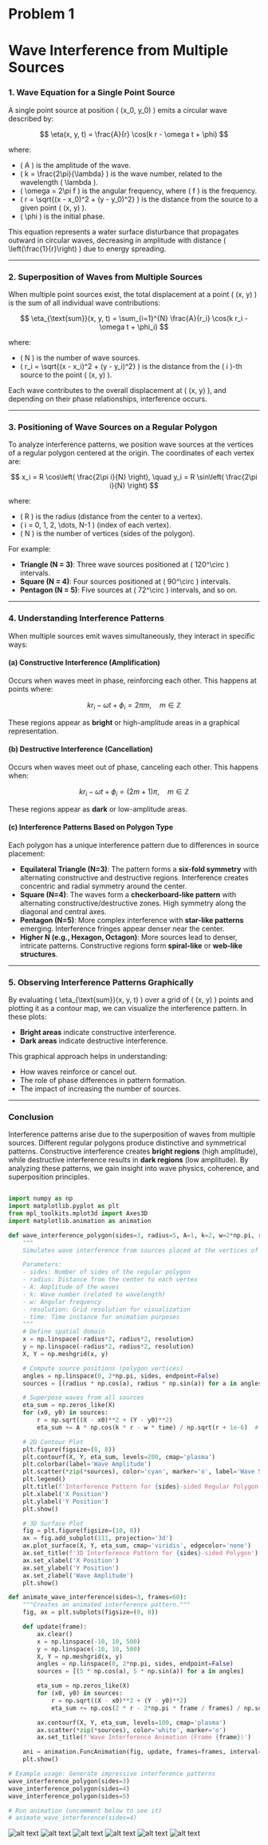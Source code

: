 # Problem 1

# Wave Interference from Multiple Sources

### 1. Wave Equation for a Single Point Source

A single point source at position \( (x_0, y_0) \) emits a circular wave described by:

$$
\eta(x, y, t) = \frac{A}{r} \cos(k r - \omega t + \phi)
$$

where:

- \( A \) is the amplitude of the wave.
- \( k = \frac{2\pi}{\lambda} \) is the wave number, related to the wavelength \( \lambda \).
- \( \omega = 2\pi f \) is the angular frequency, where \( f \) is the frequency.
- \( r = \sqrt{(x - x_0)^2 + (y - y_0)^2} \) is the distance from the source to a given point \( (x, y) \).
- \( \phi \) is the initial phase.

This equation represents a water surface disturbance that propagates outward in circular waves, decreasing in amplitude with distance \( \left(\frac{1}{r}\right) \) due to energy spreading.

---

### 2. Superposition of Waves from Multiple Sources

When multiple point sources exist, the total displacement at a point \( (x, y) \) is the sum of all individual wave contributions:

$$
\eta_{\text{sum}}(x, y, t) = \sum_{i=1}^{N} \frac{A}{r_i} \cos(k r_i - \omega t + \phi_i)
$$

where:

- \( N \) is the number of wave sources.
- \( r_i = \sqrt{(x - x_i)^2 + (y - y_i)^2} \) is the distance from the \( i \)-th source to the point \( (x, y) \).

Each wave contributes to the overall displacement at \( (x, y) \), and depending on their phase relationships, interference occurs.

---

### 3. Positioning of Wave Sources on a Regular Polygon

To analyze interference patterns, we position wave sources at the vertices of a regular polygon centered at the origin. The coordinates of each vertex are:

$$
x_i = R \cos\left( \frac{2\pi i}{N} \right), \quad y_i = R \sin\left( \frac{2\pi i}{N} \right)
$$

where:

- \( R \) is the radius (distance from the center to a vertex).
- \( i = 0, 1, 2, \dots, N-1 \) (index of each vertex).
- \( N \) is the number of vertices (sides of the polygon).

For example:

- **Triangle (N = 3)**: Three wave sources positioned at \( 120^\circ \) intervals.
- **Square (N = 4)**: Four sources positioned at \( 90^\circ \) intervals.
- **Pentagon (N = 5)**: Five sources at \( 72^\circ \) intervals, and so on.

---

### 4. Understanding Interference Patterns

When multiple sources emit waves simultaneously, they interact in specific ways:

#### (a) Constructive Interference (Amplification)

Occurs when waves meet in phase, reinforcing each other. This happens at points where:

$$
k r_i - \omega t + \phi_i = 2\pi m, \quad m \in \mathbb{Z}
$$

These regions appear as **bright** or high-amplitude areas in a graphical representation.

#### (b) Destructive Interference (Cancellation)

Occurs when waves meet out of phase, canceling each other. This happens when:

$$
k r_i - \omega t + \phi_i = (2m + 1)\pi, \quad m \in \mathbb{Z}
$$

These regions appear as **dark** or low-amplitude areas.

#### (c) Interference Patterns Based on Polygon Type

Each polygon has a unique interference pattern due to differences in source placement:

- **Equilateral Triangle (N=3)**: The pattern forms a **six-fold symmetry** with alternating constructive and destructive regions. Interference creates concentric and radial symmetry around the center.
- **Square (N=4)**: The waves form a **checkerboard-like pattern** with alternating constructive/destructive zones. High symmetry along the diagonal and central axes.
- **Pentagon (N=5)**: More complex interference with **star-like patterns** emerging. Interference fringes appear denser near the center.
- **Higher N (e.g., Hexagon, Octagon)**: More sources lead to denser, intricate patterns. Constructive regions form **spiral-like** or **web-like structures**.

---

### 5. Observing Interference Patterns Graphically

By evaluating \( \eta\_{\text{sum}}(x, y, t) \) over a grid of \( (x, y) \) points and plotting it as a contour map, we can visualize the interference pattern. In these plots:

- **Bright areas** indicate constructive interference.
- **Dark areas** indicate destructive interference.

This graphical approach helps in understanding:

- How waves reinforce or cancel out.
- The role of phase differences in pattern formation.
- The impact of increasing the number of sources.

---

### Conclusion

Interference patterns arise due to the superposition of waves from multiple sources. Different regular polygons produce distinctive and symmetrical patterns. Constructive interference creates **bright regions** (high amplitude), while destructive interference results in **dark regions** (low amplitude). By analyzing these patterns, we gain insight into wave physics, coherence, and superposition principles.

```python

import numpy as np
import matplotlib.pyplot as plt
from mpl_toolkits.mplot3d import Axes3D
import matplotlib.animation as animation

def wave_interference_polygon(sides=3, radius=5, A=1, k=2, w=2*np.pi, resolution=500, time=0):
    """
    Simulates wave interference from sources placed at the vertices of a regular polygon.

    Parameters:
    - sides: Number of sides of the regular polygon
    - radius: Distance from the center to each vertex
    - A: Amplitude of the waves
    - k: Wave number (related to wavelength)
    - w: Angular frequency
    - resolution: Grid resolution for visualization
    - time: Time instance for animation purposes
    """
    # Define spatial domain
    x = np.linspace(-radius*2, radius*2, resolution)
    y = np.linspace(-radius*2, radius*2, resolution)
    X, Y = np.meshgrid(x, y)

    # Compute source positions (polygon vertices)
    angles = np.linspace(0, 2*np.pi, sides, endpoint=False)
    sources = [(radius * np.cos(a), radius * np.sin(a)) for a in angles]

    # Superpose waves from all sources
    eta_sum = np.zeros_like(X)
    for (x0, y0) in sources:
        r = np.sqrt((X - x0)**2 + (Y - y0)**2)
        eta_sum += A * np.cos(k * r - w * time) / np.sqrt(r + 1e-6)  # Small value avoids division by zero

    # 2D Contour Plot
    plt.figure(figsize=(8, 8))
    plt.contourf(X, Y, eta_sum, levels=200, cmap='plasma')
    plt.colorbar(label='Wave Amplitude')
    plt.scatter(*zip(*sources), color='cyan', marker='o', label='Wave Sources')
    plt.legend()
    plt.title(f'Interference Pattern for {sides}-sided Regular Polygon')
    plt.xlabel('X Position')
    plt.ylabel('Y Position')
    plt.show()

    # 3D Surface Plot
    fig = plt.figure(figsize=(10, 8))
    ax = fig.add_subplot(111, projection='3d')
    ax.plot_surface(X, Y, eta_sum, cmap='viridis', edgecolor='none')
    ax.set_title(f'3D Interference Pattern for {sides}-sided Polygon')
    ax.set_xlabel('X Position')
    ax.set_ylabel('Y Position')
    ax.set_zlabel('Wave Amplitude')
    plt.show()

def animate_wave_interference(sides=3, frames=60):
    """Creates an animated interference pattern."""
    fig, ax = plt.subplots(figsize=(8, 8))

    def update(frame):
        ax.clear()
        x = np.linspace(-10, 10, 500)
        y = np.linspace(-10, 10, 500)
        X, Y = np.meshgrid(x, y)
        angles = np.linspace(0, 2*np.pi, sides, endpoint=False)
        sources = [(5 * np.cos(a), 5 * np.sin(a)) for a in angles]

        eta_sum = np.zeros_like(X)
        for (x0, y0) in sources:
            r = np.sqrt((X - x0)**2 + (Y - y0)**2)
            eta_sum += np.cos(2 * r - 2*np.pi * frame / frames) / np.sqrt(r + 1e-6)

        ax.contourf(X, Y, eta_sum, levels=100, cmap='plasma')
        ax.scatter(*zip(*sources), color='white', marker='o')
        ax.set_title(f'Wave Interference Animation (Frame {frame})')

    ani = animation.FuncAnimation(fig, update, frames=frames, interval=100)
    plt.show()

# Example usage: Generate impressive interference patterns
wave_interference_polygon(sides=3)
wave_interference_polygon(sides=4)
wave_interference_polygon(sides=5)

# Run animation (uncomment below to see it)
# animate_wave_interference(sides=4)


```

![alt text](image.png)
![alt text](image-1.png)
![alt text](image-2.png)
![alt text](image-3.png)
![alt text](image-4.png)
![alt text](image-5.png)
